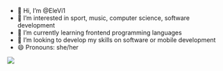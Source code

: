 - 👋 Hi, I’m @EleVi1
- 👀 I’m interested in sport, music, computer science, software development
- 🌱 I’m currently learning frontend programming languages
- 💞️ I’m looking to develop my skills on software or mobile development 
- 😄 Pronouns: she/her

![](https://github-readme-stats.vercel.app/api/top-langs/?username=EleVil1&theme=white&hide_border=true&include_all_commits=false&count_private=false&layout=compact)

<!---
EleVi1/EleVi1 is a ✨ special ✨ repository because its `README.md` (this file) appears on your GitHub profile.
You can click the Preview link to take a look at your changes.
--->
